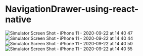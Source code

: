 # NavigationDrawer-using-react-native

![Simulator Screen Shot - iPhone 11 - 2020-09-22 at 14 40 47](https://user-images.githubusercontent.com/42650833/93863984-dc2d0300-fce1-11ea-915f-4f1f25bd26be.png)
![Simulator Screen Shot - iPhone 11 - 2020-09-22 at 14 40 44](https://user-images.githubusercontent.com/42650833/93863978-d9caa900-fce1-11ea-92d9-ca41a7d33326.png)
![Simulator Screen Shot - iPhone 11 - 2020-09-22 at 14 40 50](https://user-images.githubusercontent.com/42650833/93863991-dd5e3000-fce1-11ea-81c1-7beea069f9e7.png)
![Simulator Screen Shot - iPhone 11 - 2020-09-22 at 14 40 55](https://user-images.githubusercontent.com/42650833/93863994-ddf6c680-fce1-11ea-9f80-640394befa32.png)
